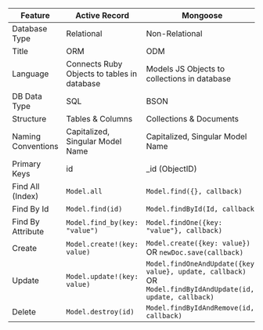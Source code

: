 | Feature   | Active Record | Mongoose|
|---------|---------------|---------|
| Database Type| Relational | Non-Relational|
| Title | ORM | ODM |
|Language|Connects Ruby Objects to tables in database| Models JS Objects to collections in database|
|DB Data Type| SQL| BSON|
|Structure| Tables & Columns| Collections & Documents|
| Naming Conventions| Capitalized, Singular Model Name| Capitalized, Singular Model Name|
|Primary Keys| id | _id (ObjectID)|
|Find All (Index)| `Model.all` | `Model.find({}, callback)`|
|Find By Id| `Model.find(id)`|`Model.findById(Id, callback)`|
|Find By Attribute| `Model.find_by(key: "value")`| `Model.findOne({key: "value"}, callback)`|
|Create| `Model.create!(key: value)` | `Model.create({key: value})` OR `newDoc.save(callback)`|
|Update| `Model.update!(key: value)` | `Model.findOneAndUpdate({key: value}, update, callback)` OR `Model.findByIdAndUpdate(id, update, callback)`|
|Delete| `Model.destroy(id)`| `Model.findByIdAndRemove(id, callback)` |
